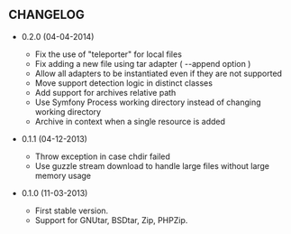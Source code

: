 CHANGELOG
---------

* 0.2.0 (04-04-2014)

  * Fix the use of "teleporter" for local files
  * Fix adding a new file using tar adapter ( --append option )
  * Allow all adapters to be instantiated even if they are not supported
  * Move support detection logic in distinct classes
  * Add support for archives relative path
  * Use Symfony Process working directory instead of changing working directory
  * Archive in context when a single resource is added

* 0.1.1 (04-12-2013)

  * Throw exception in case chdir failed
  * Use guzzle stream download to handle large files without large memory usage

* 0.1.0 (11-03-2013)

  * First stable version.
  * Support for GNUtar, BSDtar, Zip, PHPZip.
